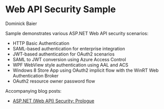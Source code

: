 # Web API Security Sample
Dominick Baier

Sample demonstrates various ASP.NET Web API security scenarios:

- HTTP Basic Authentication
- SAML-based authentication for enterprise integration
- JWT-based authentication for OAuth2 scenarios
- SAML to JWT conversion using Azure Access Control
- WPF WebView style authentication using AAL and ACS
- Windows 8 Store App using OAuth2 implicit flow with the WinRT Web Authentication Broker
- OAuth2 resource owner password flow

Accompanying blog posts:

- [ASP.NET (Web API) Security: Prologue](http://leastprivilege.com/2012/12/30/asp-net-web-api-security-prologue/)